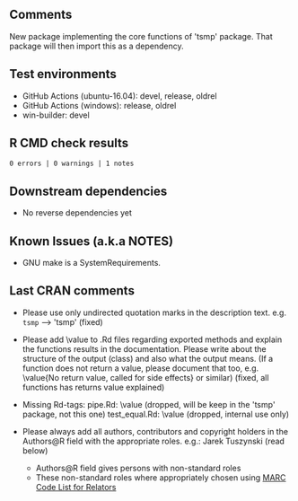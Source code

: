 ## Comments

New package implementing the core functions of 'tsmp' package.
That package will then import this as a dependency.

## Test environments

- GitHub Actions (ubuntu-16.04): devel, release, oldrel
- GitHub Actions (windows): release, oldrel
- win-builder: devel

## R CMD check results

`0 errors | 0 warnings | 1 notes`

## Downstream dependencies

- No reverse dependencies yet

## Known Issues (a.k.a NOTES)

- GNU make is a SystemRequirements.

## Last CRAN comments

- Please use only undirected quotation marks in the description text.
  e.g. `tsmp` --> 'tsmp' (fixed)

- Please add \value to .Rd files regarding exported methods and explain
  the functions results in the documentation. Please write about the
  structure of the output (class) and also what the output means. (If a
  function does not return a value, please document that too, e.g.
  \value{No return value, called for side effects} or similar) (fixed, all functions has returns value explained)
  
- Missing Rd-tags:
         pipe.Rd: \value (dropped, will be keep in the 'tsmp' package, not this one)
         test_equal.Rd: \value (dropped, internal use only)

- Please always add all authors, contributors and copyright holders in the
  Authors@R field with the appropriate roles.
  e.g.: Jarek Tuszynski (read below)
  
  - Authors@R field gives persons with non-standard roles
  - These non-standard roles where appropriately chosen using [MARC Code List for Relators](https://www.loc.gov/marc/relators/relaterm.html)

